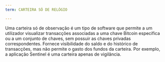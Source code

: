 ```yaml
---
term: CARTEIRA SÓ DE RELÓGIO

---
```

Uma carteira só de observação é um tipo de software que permite a um utilizador visualizar transacções associadas a uma chave Bitcoin específica ou a um conjunto de chaves, sem possuir as chaves privadas correspondentes. Fornece visibilidade do saldo e do histórico de transacções, mas não permite o gasto dos fundos da carteira. Por exemplo, a aplicação Sentinel é uma carteira apenas de vigilância.
